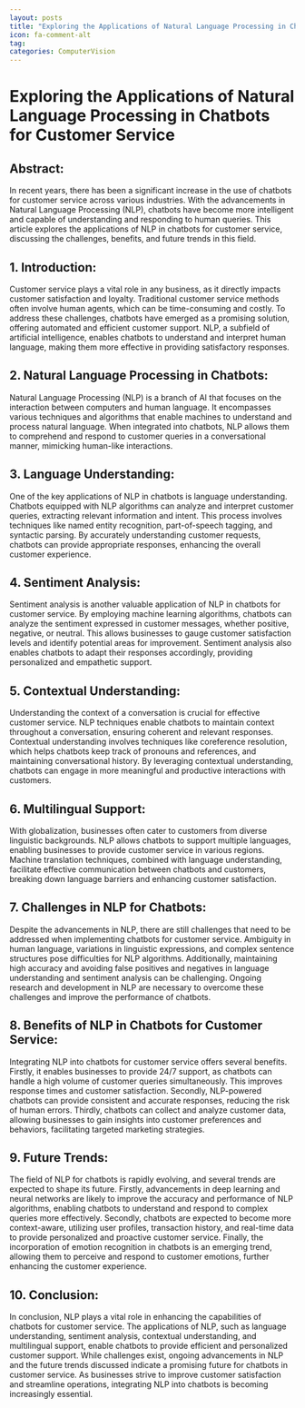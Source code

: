 ```yaml
---
layout: posts
title: "Exploring the Applications of Natural Language Processing in Chatbots for Customer Service"
icon: fa-comment-alt
tag:      
categories: ComputerVision
---
```



# Exploring the Applications of Natural Language Processing in Chatbots for Customer Service

## Abstract:
In recent years, there has been a significant increase in the use of chatbots for customer service across various industries. With the advancements in Natural Language Processing (NLP), chatbots have become more intelligent and capable of understanding and responding to human queries. This article explores the applications of NLP in chatbots for customer service, discussing the challenges, benefits, and future trends in this field.

## 1. Introduction:
Customer service plays a vital role in any business, as it directly impacts customer satisfaction and loyalty. Traditional customer service methods often involve human agents, which can be time-consuming and costly. To address these challenges, chatbots have emerged as a promising solution, offering automated and efficient customer support. NLP, a subfield of artificial intelligence, enables chatbots to understand and interpret human language, making them more effective in providing satisfactory responses.

## 2. Natural Language Processing in Chatbots:
Natural Language Processing (NLP) is a branch of AI that focuses on the interaction between computers and human language. It encompasses various techniques and algorithms that enable machines to understand and process natural language. When integrated into chatbots, NLP allows them to comprehend and respond to customer queries in a conversational manner, mimicking human-like interactions.

## 3. Language Understanding:
One of the key applications of NLP in chatbots is language understanding. Chatbots equipped with NLP algorithms can analyze and interpret customer queries, extracting relevant information and intent. This process involves techniques like named entity recognition, part-of-speech tagging, and syntactic parsing. By accurately understanding customer requests, chatbots can provide appropriate responses, enhancing the overall customer experience.

## 4. Sentiment Analysis:
Sentiment analysis is another valuable application of NLP in chatbots for customer service. By employing machine learning algorithms, chatbots can analyze the sentiment expressed in customer messages, whether positive, negative, or neutral. This allows businesses to gauge customer satisfaction levels and identify potential areas for improvement. Sentiment analysis also enables chatbots to adapt their responses accordingly, providing personalized and empathetic support.

## 5. Contextual Understanding:
Understanding the context of a conversation is crucial for effective customer service. NLP techniques enable chatbots to maintain context throughout a conversation, ensuring coherent and relevant responses. Contextual understanding involves techniques like coreference resolution, which helps chatbots keep track of pronouns and references, and maintaining conversational history. By leveraging contextual understanding, chatbots can engage in more meaningful and productive interactions with customers.

## 6. Multilingual Support:
With globalization, businesses often cater to customers from diverse linguistic backgrounds. NLP allows chatbots to support multiple languages, enabling businesses to provide customer service in various regions. Machine translation techniques, combined with language understanding, facilitate effective communication between chatbots and customers, breaking down language barriers and enhancing customer satisfaction.

## 7. Challenges in NLP for Chatbots:
Despite the advancements in NLP, there are still challenges that need to be addressed when implementing chatbots for customer service. Ambiguity in human language, variations in linguistic expressions, and complex sentence structures pose difficulties for NLP algorithms. Additionally, maintaining high accuracy and avoiding false positives and negatives in language understanding and sentiment analysis can be challenging. Ongoing research and development in NLP are necessary to overcome these challenges and improve the performance of chatbots.

## 8. Benefits of NLP in Chatbots for Customer Service:
Integrating NLP into chatbots for customer service offers several benefits. Firstly, it enables businesses to provide 24/7 support, as chatbots can handle a high volume of customer queries simultaneously. This improves response times and customer satisfaction. Secondly, NLP-powered chatbots can provide consistent and accurate responses, reducing the risk of human errors. Thirdly, chatbots can collect and analyze customer data, allowing businesses to gain insights into customer preferences and behaviors, facilitating targeted marketing strategies.

## 9. Future Trends:
The field of NLP for chatbots is rapidly evolving, and several trends are expected to shape its future. Firstly, advancements in deep learning and neural networks are likely to improve the accuracy and performance of NLP algorithms, enabling chatbots to understand and respond to complex queries more effectively. Secondly, chatbots are expected to become more context-aware, utilizing user profiles, transaction history, and real-time data to provide personalized and proactive customer service. Finally, the incorporation of emotion recognition in chatbots is an emerging trend, allowing them to perceive and respond to customer emotions, further enhancing the customer experience.

## 10. Conclusion:
In conclusion, NLP plays a vital role in enhancing the capabilities of chatbots for customer service. The applications of NLP, such as language understanding, sentiment analysis, contextual understanding, and multilingual support, enable chatbots to provide efficient and personalized customer support. While challenges exist, ongoing advancements in NLP and the future trends discussed indicate a promising future for chatbots in customer service. As businesses strive to improve customer satisfaction and streamline operations, integrating NLP into chatbots is becoming increasingly essential.